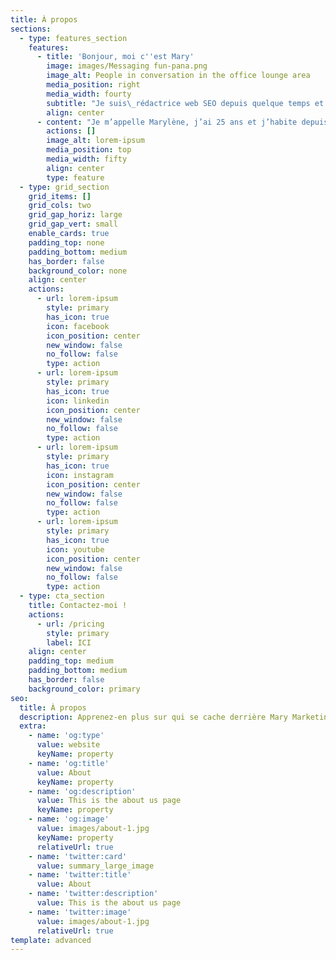 ```yaml
---
title: À propos
sections:
  - type: features_section
    features:
      - title: 'Bonjour, moi c''est Mary'
        image: images/Messaging fun-pana.png
        image_alt: People in conversation in the office lounge area
        media_position: right
        media_width: fourty
        subtitle: "Je suis\_rédactrice web SEO depuis quelque temps et en freelance\_depuis peu."
        align: center
      - content: "Je m’appelle Marylène, j’ai 25 ans et j’habite depuis toujours en Normandie. Je suis une jeune femme simple, curieuse, généreuse, chaleureuse et organisée. Mon quotidien est rythmé par de la lecture, de l'écriture, des balades à la mer et un peu de sport (un peu...).\n\nPlus jeune, je souhaits être vétérinaire, comédienne puis arrivée au lycée, journaliste. Je me souviens de cette passion naissante et très intense pour ce métier. Ma première année fut rythmée et driver par cette envie. Puis après quelques remises en question, très courantes à cet âge, je me suis tournée vers un milieu plus commun\_: le marketing.\n\nQuelques années plus tard j’ai réalisé un BTS assistant-manager puis un Bachelor en marketing événementiel dans lequel je me suis véritablement épanouie tout en restant, personnellement, dans le web. \n\nÀ présent, je me lance dans ce domaine si familier pour moi et je vous propose mes services. Alors si vous voulez travailler avec moi, n’hésitez pas à me contacter\_!\n\nÀ bientôt\_! \n"
        actions: []
        image_alt: lorem-ipsum
        media_position: top
        media_width: fifty
        align: center
        type: feature
  - type: grid_section
    grid_items: []
    grid_cols: two
    grid_gap_horiz: large
    grid_gap_vert: small
    enable_cards: true
    padding_top: none
    padding_bottom: medium
    has_border: false
    background_color: none
    align: center
    actions:
      - url: lorem-ipsum
        style: primary
        has_icon: true
        icon: facebook
        icon_position: center
        new_window: false
        no_follow: false
        type: action
      - url: lorem-ipsum
        style: primary
        has_icon: true
        icon: linkedin
        icon_position: center
        new_window: false
        no_follow: false
        type: action
      - url: lorem-ipsum
        style: primary
        has_icon: true
        icon: instagram
        icon_position: center
        new_window: false
        no_follow: false
        type: action
      - url: lorem-ipsum
        style: primary
        has_icon: true
        icon: youtube
        icon_position: center
        new_window: false
        no_follow: false
        type: action
  - type: cta_section
    title: Contactez-moi !
    actions:
      - url: /pricing
        style: primary
        label: ICI
    align: center
    padding_top: medium
    padding_bottom: medium
    has_border: false
    background_color: primary
seo:
  title: À propos
  description: Apprenez-en plus sur qui se cache derrière Mary Marketing.
  extra:
    - name: 'og:type'
      value: website
      keyName: property
    - name: 'og:title'
      value: About
      keyName: property
    - name: 'og:description'
      value: This is the about us page
      keyName: property
    - name: 'og:image'
      value: images/about-1.jpg
      keyName: property
      relativeUrl: true
    - name: 'twitter:card'
      value: summary_large_image
    - name: 'twitter:title'
      value: About
    - name: 'twitter:description'
      value: This is the about us page
    - name: 'twitter:image'
      value: images/about-1.jpg
      relativeUrl: true
template: advanced
---
```

